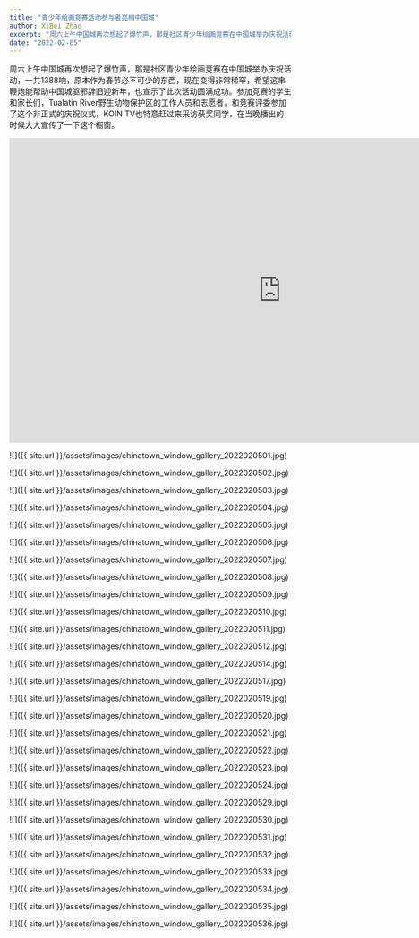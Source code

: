 ```yaml
---
title: "青少年绘画竞赛活动参与者亮相中国城"
author: XiBei Zhao
excerpt: "周六上午中国城再次想起了爆竹声，那是社区青少年绘画竞赛在中国城举办庆祝活动，一共1388响，原本作为春节必不可少的东西，现在变得非常稀罕，希望这串鞭炮能帮助中国城驱邪辞旧迎新年，也宣示了此次活动圆满成功。参加竞赛的学生和家长们，Tualatin River野生动物保护区的工作人员和志愿者，和竞赛评委参加了这个非正式的庆祝仪式，KOIN TV也特意赶过来采访获奖同学，在当晚播出的时候大大宣传了一下这个橱窗。"
date: "2022-02-05"
---
```


周六上午中国城再次想起了爆竹声，那是社区青少年绘画竞赛在中国城举办庆祝活动，一共1388响，原本作为春节必不可少的东西，现在变得非常稀罕，希望这串鞭炮能帮助中国城驱邪辞旧迎新年，也宣示了此次活动圆满成功。参加竞赛的学生和家长们，Tualatin River野生动物保护区的工作人员和志愿者，和竞赛评委参加了这个非正式的庆祝仪式，KOIN TV也特意赶过来采访获奖同学，在当晚播出的时候大大宣传了一下这个橱窗。

<iframe width="969" height="545" src="https://www.youtube.com/embed/M13PQiKOjnM" title="YouTube video player" frameborder="0" allow="accelerometer; autoplay; clipboard-write; encrypted-media; gyroscope; picture-in-picture" allowfullscreen></iframe>

<br>

![]({{ site.url }}/assets/images/chinatown_window_gallery_2022020501.jpg)

![]({{ site.url }}/assets/images/chinatown_window_gallery_2022020502.jpg)

![]({{ site.url }}/assets/images/chinatown_window_gallery_2022020503.jpg)

![]({{ site.url }}/assets/images/chinatown_window_gallery_2022020504.jpg)

![]({{ site.url }}/assets/images/chinatown_window_gallery_2022020505.jpg)

![]({{ site.url }}/assets/images/chinatown_window_gallery_2022020506.jpg)

![]({{ site.url }}/assets/images/chinatown_window_gallery_2022020507.jpg)

![]({{ site.url }}/assets/images/chinatown_window_gallery_2022020508.jpg)

![]({{ site.url }}/assets/images/chinatown_window_gallery_2022020509.jpg)

![]({{ site.url }}/assets/images/chinatown_window_gallery_2022020510.jpg)

![]({{ site.url }}/assets/images/chinatown_window_gallery_2022020511.jpg)

![]({{ site.url }}/assets/images/chinatown_window_gallery_2022020512.jpg)

![]({{ site.url }}/assets/images/chinatown_window_gallery_2022020514.jpg)

![]({{ site.url }}/assets/images/chinatown_window_gallery_2022020517.jpg)

![]({{ site.url }}/assets/images/chinatown_window_gallery_2022020519.jpg)

![]({{ site.url }}/assets/images/chinatown_window_gallery_2022020520.jpg)

![]({{ site.url }}/assets/images/chinatown_window_gallery_2022020521.jpg)

![]({{ site.url }}/assets/images/chinatown_window_gallery_2022020522.jpg)

![]({{ site.url }}/assets/images/chinatown_window_gallery_2022020523.jpg)

![]({{ site.url }}/assets/images/chinatown_window_gallery_2022020524.jpg)

![]({{ site.url }}/assets/images/chinatown_window_gallery_2022020529.jpg)

![]({{ site.url }}/assets/images/chinatown_window_gallery_2022020530.jpg)

![]({{ site.url }}/assets/images/chinatown_window_gallery_2022020531.jpg)

![]({{ site.url }}/assets/images/chinatown_window_gallery_2022020532.jpg)

![]({{ site.url }}/assets/images/chinatown_window_gallery_2022020533.jpg)

![]({{ site.url }}/assets/images/chinatown_window_gallery_2022020534.jpg)

![]({{ site.url }}/assets/images/chinatown_window_gallery_2022020535.jpg)

![]({{ site.url }}/assets/images/chinatown_window_gallery_2022020536.jpg)
